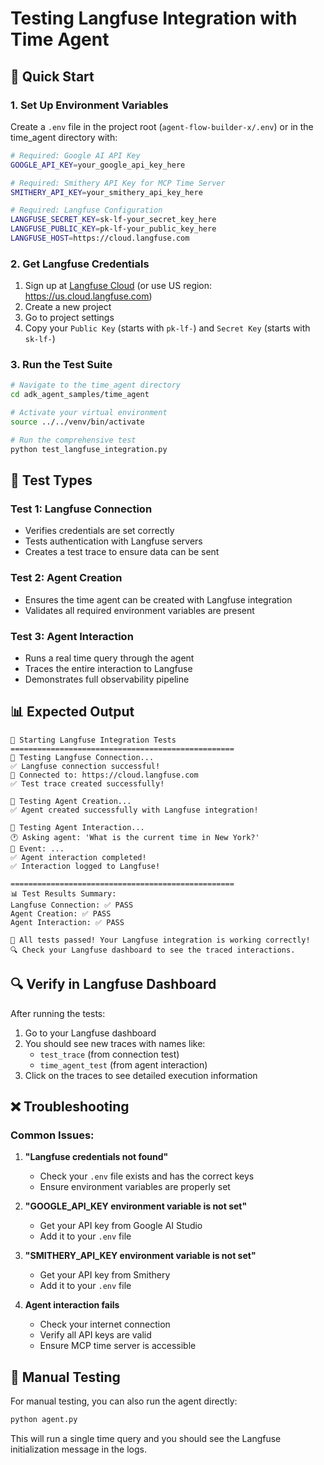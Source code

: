 # Testing Langfuse Integration with Time Agent

## 🚀 Quick Start

### 1. Set Up Environment Variables

Create a `.env` file in the project root (`agent-flow-builder-x/.env`) or in the time_agent directory with:

```bash
# Required: Google AI API Key
GOOGLE_API_KEY=your_google_api_key_here

# Required: Smithery API Key for MCP Time Server
SMITHERY_API_KEY=your_smithery_api_key_here

# Required: Langfuse Configuration
LANGFUSE_SECRET_KEY=sk-lf-your_secret_key_here
LANGFUSE_PUBLIC_KEY=pk-lf-your_public_key_here
LANGFUSE_HOST=https://cloud.langfuse.com
```

### 2. Get Langfuse Credentials

1. Sign up at [Langfuse Cloud](https://cloud.langfuse.com) (or use US region: https://us.cloud.langfuse.com)
2. Create a new project
3. Go to project settings
4. Copy your `Public Key` (starts with `pk-lf-`) and `Secret Key` (starts with `sk-lf-`)

### 3. Run the Test Suite

```bash
# Navigate to the time_agent directory
cd adk_agent_samples/time_agent

# Activate your virtual environment
source ../../venv/bin/activate

# Run the comprehensive test
python test_langfuse_integration.py
```

## 🧪 Test Types

### Test 1: Langfuse Connection
- Verifies credentials are set correctly
- Tests authentication with Langfuse servers
- Creates a test trace to ensure data can be sent

### Test 2: Agent Creation
- Ensures the time agent can be created with Langfuse integration
- Validates all required environment variables are present

### Test 3: Agent Interaction
- Runs a real time query through the agent
- Traces the entire interaction to Langfuse
- Demonstrates full observability pipeline

## 📊 Expected Output

```
🚀 Starting Langfuse Integration Tests
==================================================
🧪 Testing Langfuse Connection...
✅ Langfuse connection successful!
📍 Connected to: https://cloud.langfuse.com
✅ Test trace created successfully!

🤖 Testing Agent Creation...
✅ Agent created successfully with Langfuse integration!

💬 Testing Agent Interaction...
🕐 Asking agent: 'What is the current time in New York?'
📨 Event: ...
✅ Agent interaction completed!
✅ Interaction logged to Langfuse!

==================================================
📊 Test Results Summary:
Langfuse Connection: ✅ PASS
Agent Creation: ✅ PASS
Agent Interaction: ✅ PASS

🎉 All tests passed! Your Langfuse integration is working correctly!
🔍 Check your Langfuse dashboard to see the traced interactions.
```

## 🔍 Verify in Langfuse Dashboard

After running the tests:

1. Go to your Langfuse dashboard
2. You should see new traces with names like:
   - `test_trace` (from connection test)
   - `time_agent_test` (from agent interaction)
3. Click on the traces to see detailed execution information

## ❌ Troubleshooting

### Common Issues:

1. **"Langfuse credentials not found"**
   - Check your `.env` file exists and has the correct keys
   - Ensure environment variables are properly set

2. **"GOOGLE_API_KEY environment variable is not set"**
   - Get your API key from Google AI Studio
   - Add it to your `.env` file

3. **"SMITHERY_API_KEY environment variable is not set"**
   - Get your API key from Smithery
   - Add it to your `.env` file

4. **Agent interaction fails**
   - Check your internet connection
   - Verify all API keys are valid
   - Ensure MCP time server is accessible

## 🚨 Manual Testing

For manual testing, you can also run the agent directly:

```bash
python agent.py
```

This will run a single time query and you should see the Langfuse initialization message in the logs. 